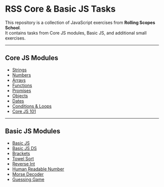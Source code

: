 # RSS Core & Basic JS Tasks

This repository is a collection of JavaScript exercises from **Rolling Scopes School**.  
It contains tasks from Core JS modules, Basic JS, and additional small exercises.

---

## Core JS Modules

- [Strings](./core-js-strings)
- [Numbers](./core-js-numbers)
- [Arrays](./core-js-arrays)
- [Functions](./core-js-functions)
- [Promises](./core-js-promises)
- [Objects](./core-js-objects)
- [Dates](./core-js-dates)
- [Conditions & Loops](./core-js-conditions-n-loops)
- [Core JS 101](./core-js-101)

---

## Basic JS Modules

- [Basic JS](./basic-js)
- [Basic JS DS](./basic-js-ds)
- [Brackets](./basic-js-brackets)
- [Towel Sort](./basic-js-towel-sort)
- [Reverse Int](./basic-js-reverse-int)
- [Human Readable Number](./basic-js-human-readable-number)
- [Morse Decoder](./morse-decoder)
- [Guessing Game](./guessing-game)